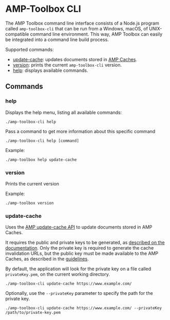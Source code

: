 # AMP-Toolbox CLI

The AMP Toolbox command line interface consists of a Node.js program called `amp-toolbox-cli` that can be run from a Windows, macOS, of UNIX-compatible command line environment. This way, AMP Toolbox can easily be integrated into a command line build process.

Supported commands:

- [update-cache](#update-cache): updates documents stored in [AMP Caches](https://developers.google.com/amp/cache/update-cache).
- [version](#version): prints the current `amp-toolbox-cli` version.
- [help](#help): displays available commands.


## Commands

### help

Displays the help menu, listing all available commands:

```
./amp-toolbox-cli help
```


Pass a command to get more information about this specific command

```
./amp-toolbox-cli help [command]
```


Example:

```shell
./amp-toolbox help update-cache
```


### version

Prints the current version

Example:
```shell
./amp-toolbox version
```


### update-cache

Uses the [AMP update-cache API](https://developers.google.com/amp/cache/update-cache) to update documents stored in AMP Caches.

It requires the public and private keys to be generated, as [described on the documentation](https://developers.google.com/amp/cache/update-cache#rsa-keys). Only the private key is required to generate the cache invalidation URLs, but the public key must be made available to the AMP Caches, as described in the [guidelines](https://developers.google.com/amp/cache/update-cache#update-cache-guidelines).

By default, the application will look for the private key on a file called `privateKey.pem`, on the current working directory.

```shell
./amp-toolbox-cli update-cache https://www.example.com/
```

Optionally, use the `--privateKey` parameter to specify the path for the private key.

```shell
./amp-toolbox-cli update-cache https://www.example.com/ --privateKey /path/to/private-key.pem
```
